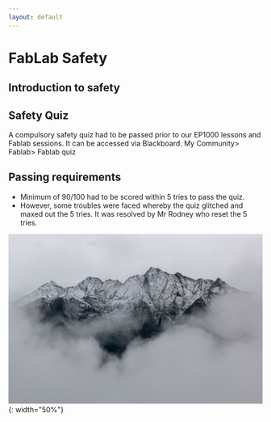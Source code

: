 ```yaml
---
layout: default
---
```


# FabLab Safety

## Introduction to safety

## Safety Quiz
A compulsory safety quiz had to be passed prior to our EP1000 lessons and Fablab sessions. It can be accessed via Blackboard. My Community> Fablab> Fablab quiz

## Passing requirements
-  Minimum of 90/100 had to be scored within 5 tries to pass the quiz.
-  However, some troubles were faced whereby the quiz glitched and maxed out the 5 tries. It was resolved by Mr Rodney who reset the 5 tries.

![](docs/images/week01/assignment-photo.jpg){: width="50%"}
